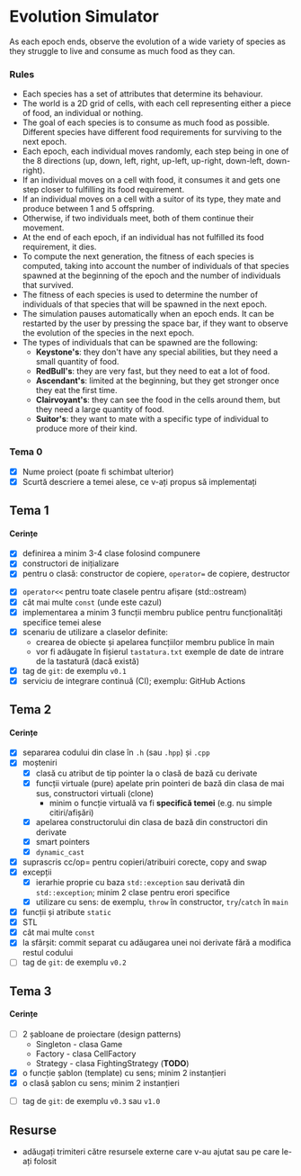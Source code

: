 # Evolution Simulator

As each epoch ends, observe the evolution of a wide variety of species as they struggle to live and consume as much food as they can.

### Rules

- Each species has a set of attributes that determine its behaviour.
- The world is a 2D grid of cells, with each cell representing either a piece of food, an individual or nothing.
- The goal of each species is to consume as much food as possible. Different species have different food requirements for surviving to the next epoch.
- Each epoch, each individual moves randomly, each step being in one of the 8 directions (up, down, left, right, up-left, up-right, down-left, down-right).
- If an individual moves on a cell with food, it consumes it and gets one step closer to fulfilling its food requirement.
- If an individual moves on a cell with a suitor of its type, they mate and produce between 1 and 5 offspring.
- Otherwise, if two individuals meet, both of them continue their movement.
- At the end of each epoch, if an individual has not fulfilled its food requirement, it dies.
- To compute the next generation, the fitness of each species is computed, taking into account the number of individuals of that species spawned at the beginning of the epoch and the number of individuals that survived.
- The fitness of each species is used to determine the number of individuals of that species that will be spawned in the next epoch.
- The simulation pauses automatically when an epoch ends. It can be restarted by the user by pressing the space bar, if they want to observe the evolution of the species in the next epoch.
- The types of individuals that can be spawned are the following:
  - **Keystone's**: they don't have any special abilities, but they need a small quantity of food.
  - **RedBull's**: they are very fast, but they need to eat a lot of food.
  - **Ascendant's**: limited at the beginning, but they get stronger once they eat the first time.
  - **Clairvoyant's**: they can see the food in the cells around them, but they need a large quantity of food.
  - **Suitor's**: they want to mate with a specific type of individual to produce more of their kind.
  
### Tema 0

- [x] Nume proiect (poate fi schimbat ulterior)
- [x] Scurtă descriere a temei alese, ce v-ați propus să implementați

## Tema 1

#### Cerințe
- [x] definirea a minim 3-4 clase folosind compunere
- [x] constructori de inițializare
- [x] pentru o clasă: constructor de copiere, `operator=` de copiere, destructor
<!-- - [x] pentru o altă clasă: constructor de mutare, `operator=` de mutare, destructor -->
<!-- - [x] pentru o altă clasă: toate cele 5 funcții membru speciale -->
- [x] `operator<<` pentru toate clasele pentru afișare (std::ostream)
- [x] cât mai multe `const` (unde este cazul)
- [x] implementarea a minim 3 funcții membru publice pentru funcționalități specifice temei alese
- [x] scenariu de utilizare a claselor definite:
  - crearea de obiecte și apelarea funcțiilor membru publice în main
  - vor fi adăugate în fișierul `tastatura.txt` exemple de date de intrare de la tastatură (dacă există)
- [x] tag de `git`: de exemplu `v0.1`
- [x] serviciu de integrare continuă (CI); exemplu: GitHub Actions

## Tema 2

#### Cerințe
- [x] separarea codului din clase în `.h` (sau `.hpp`) și `.cpp`
- [x] moșteniri
  - [x] clasă cu atribut de tip pointer la o clasă de bază cu derivate
  - [x] funcții virtuale (pure) apelate prin pointeri de bază din clasa de mai sus, constructori virtuali (clone)
    - minim o funcție virtuală va fi **specifică temei** (e.g. nu simple citiri/afișări)
  - [x] apelarea constructorului din clasa de bază din constructori din derivate
  - [x] smart pointers
  - [x] `dynamic_cast`
- [x] suprascris cc/op= pentru copieri/atribuiri corecte, copy and swap
- [x] excepții
  - [x] ierarhie proprie cu baza `std::exception` sau derivată din `std::exception`; minim 2 clase pentru erori specifice
  - [x] utilizare cu sens: de exemplu, `throw` în constructor, `try`/`catch` în `main`
- [x] funcții și atribute `static`
- [x] STL
- [x] cât mai multe `const`
- [x] la sfârșit: commit separat cu adăugarea unei noi derivate fără a modifica restul codului
- [ ] tag de `git`: de exemplu `v0.2`

## Tema 3

#### Cerințe
- [ ] 2 șabloane de proiectare (design patterns)
  - Singleton - clasa Game
  - Factory - clasa CellFactory
  - Strategy - clasa FightingStrategy (**TODO**)
- [x] o funcție șablon (template) cu sens; minim 2 instanțieri
- [x] o clasă șablon cu sens; minim 2 instanțieri
<!-- - [ ] o specializare pe funcție/clasă șablon -->
- [ ] tag de `git`: de exemplu `v0.3` sau `v1.0`

## Resurse

- adăugați trimiteri către resursele externe care v-au ajutat sau pe care le-ați folosit
